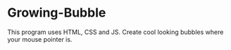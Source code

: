 # Growing-Bubble
This program uses HTML, CSS and JS. Create cool looking bubbles where your mouse pointer is.
